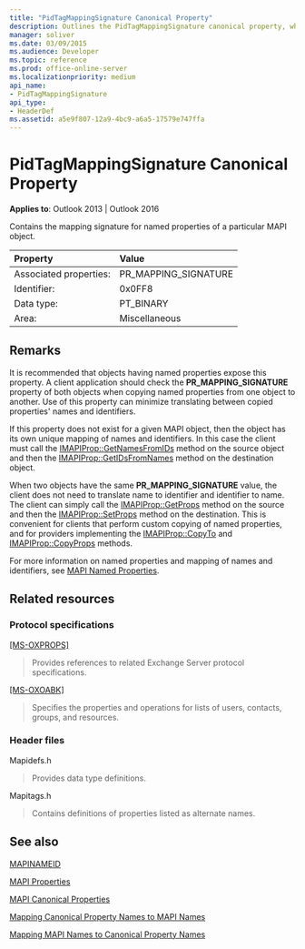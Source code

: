 ```yaml
---
title: "PidTagMappingSignature Canonical Property"
description: Outlines the PidTagMappingSignature canonical property, which contains the mapping signature for named properties of a particular MAPI object. 
manager: soliver
ms.date: 03/09/2015
ms.audience: Developer
ms.topic: reference
ms.prod: office-online-server
ms.localizationpriority: medium
api_name:
- PidTagMappingSignature
api_type:
- HeaderDef
ms.assetid: a5e9f807-12a9-4bc9-a6a5-17579e747ffa
---
```


# PidTagMappingSignature Canonical Property

  
  
**Applies to**: Outlook 2013 | Outlook 2016 
  
Contains the mapping signature for named properties of a particular MAPI object. 
  
|Property|Value|
|:-----|:-----|
|Associated properties:  <br/> |PR_MAPPING_SIGNATURE  <br/> |
|Identifier:  <br/> |0x0FF8  <br/> |
|Data type:  <br/> |PT_BINARY  <br/> |
|Area:  <br/> |Miscellaneous  <br/> |
   
## Remarks

It is recommended that objects having named properties expose this property. A client application should check the **PR_MAPPING_SIGNATURE** property of both objects when copying named properties from one object to another. Use of this property can minimize translating between copied properties' names and identifiers. 
  
If this property does not exist for a given MAPI object, then the object has its own unique mapping of names and identifiers. In this case the client must call the [IMAPIProp::GetNamesFromIDs](imapiprop-getnamesfromids.md) method on the source object and then the [IMAPIProp::GetIDsFromNames](imapiprop-getidsfromnames.md) method on the destination object. 
  
When two objects have the same **PR_MAPPING_SIGNATURE** value, the client does not need to translate name to identifier and identifier to name. The client can simply call the [IMAPIProp::GetProps](imapiprop-getprops.md) method on the source and then the [IMAPIProp::SetProps](imapiprop-setprops.md) method on the destination. This is convenient for clients that perform custom copying of named properties, and for providers implementing the [IMAPIProp::CopyTo](imapiprop-copyto.md) and [IMAPIProp::CopyProps](imapiprop-copyprops.md) methods. 
  
For more information on named properties and mapping of names and identifiers, see [MAPI Named Properties](mapi-named-properties.md). 
  
## Related resources

### Protocol specifications

[[MS-OXPROPS]](https://msdn.microsoft.com/library/f6ab1613-aefe-447d-a49c-18217230b148%28Office.15%29.aspx)
  
> Provides references to related Exchange Server protocol specifications.
    
[[MS-OXOABK]](https://msdn.microsoft.com/library/f4cf9b4c-9232-4506-9e71-2270de217614%28Office.15%29.aspx)
  
> Specifies the properties and operations for lists of users, contacts, groups, and resources.
    
### Header files

Mapidefs.h
  
> Provides data type definitions.
    
Mapitags.h
  
> Contains definitions of properties listed as alternate names.
    
## See also



[MAPINAMEID](mapinameid.md)


[MAPI Properties](mapi-properties.md)
  
[MAPI Canonical Properties](mapi-canonical-properties.md)
  
[Mapping Canonical Property Names to MAPI Names](mapping-canonical-property-names-to-mapi-names.md)
  
[Mapping MAPI Names to Canonical Property Names](mapping-mapi-names-to-canonical-property-names.md)

